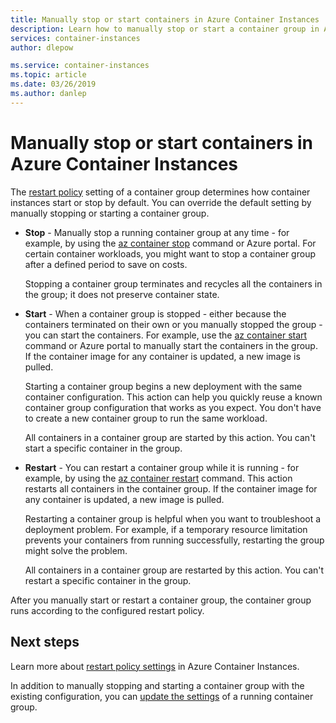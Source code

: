 ```yaml
---
title: Manually stop or start containers in Azure Container Instances 
description: Learn how to manually stop or start a container group in Azure Container Instances.
services: container-instances
author: dlepow

ms.service: container-instances
ms.topic: article
ms.date: 03/26/2019
ms.author: danlep
---
```


# Manually stop or start containers in Azure Container Instances

The [restart policy](container-instances-restart-policy.md) setting of a container group determines how container instances start or stop by default. You can override the default setting by manually stopping or starting a container group.

* **Stop** - Manually stop a running container group at any time - for example, by using the [az container stop][az-container-stop] command or Azure portal. For certain container workloads, you might want to stop a container group after a defined period to save on costs. 

  Stopping a container group terminates and recycles all the containers in the group; it does not preserve container state. 

* **Start** - When a container group is stopped - either because the containers terminated on their own or you manually stopped the group - you can start the containers. For example, use the [az container start][az-container-start] command or Azure portal to manually start the containers in the group. If the container image for any container is updated, a new image is pulled. 

  Starting a container group begins a new deployment with the same container configuration. This action can help you quickly reuse a known container group configuration that works as you expect. You don't have to create a new container group to run the same workload.

  All containers in a container group are started by this action. You can't start a specific container in the group.
  

* **Restart** - You can restart a container group while it is running - for example, by using the [az container restart][az-container-restart] command. This action restarts all containers in the container group. If the container image for any container is updated, a new image is pulled. 

  Restarting a container group is helpful when you want to troubleshoot a deployment problem. For example, if a temporary resource limitation prevents your containers from running successfully, restarting the group might solve the problem.

  All containers in a container group are restarted by this action. You can't restart a specific container in the group.

After you manually start or restart a container group, the container group runs according to the configured restart policy.

## Next steps

Learn more about [restart policy settings](container-instances-restart-policy.md) in Azure Container Instances.

In addition to manually stopping and starting a container group with the existing configuration, you can [update the settings](container-instances-update.md) of a running container group.

<!-- LINKS - External -->

<!-- LINKS - Internal -->
[az-container-restart]: /cli/azure/container?view=azure-cli-latest#az-container-restart
[az-container-start]: /cli/azure/container?view=azure-cli-latest#az-container-start
[az-container-stop]: /cli/azure/container?view=azure-cli-latest#az-container-stop
